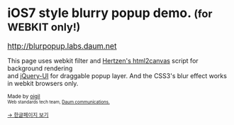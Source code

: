 <h1>iOS7 style blurry popup demo. <small>(for WEBKIT only!)</small></h1>
<big><a href="http://blurpopup.labs.daum.net">http://blurpopup.labs.daum.net</a></big>
<p>
	This page uses webkit filter and <a href="http://html2canvas.hertzen.com/" target="_blank">Hertzen's html2canvas</a> script for background rendering<br>
	and <a href="http://jqueryui.com/" target="_blank">jQuery-UI</a> for draggable popup layer. And the CSS3's blur effect works in webkit browsers only. <br>
	
</p>
<p>
	<small>
		Made by <a href="http://github.com/oigil" target="_blank">oigil</a><br>
		<small>Web standards tech team, <a href="http://www.daumcorp.com" target="_blank">Daum communications.</a></small><br><br>
		<a href="index_ko.html">&rarr; 한글페이지 보기</a>
	</small>
</p>